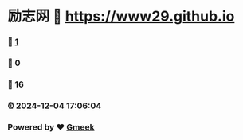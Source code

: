 # 励志网 :link: https://www29.github.io 
### :page_facing_up: [1](https://www29.github.io/tag.html) 
### :speech_balloon: 0 
### :hibiscus: 16 
### :alarm_clock: 2024-12-04 17:06:04 
### Powered by :heart: [Gmeek](https://github.com/Meekdai/Gmeek)
